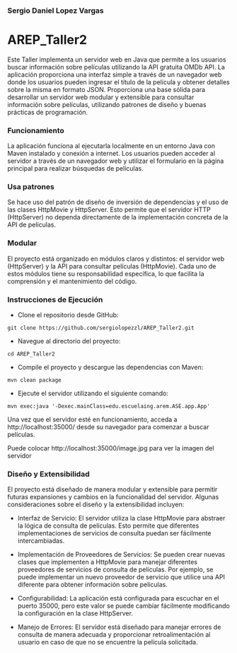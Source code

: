 ### Sergio Daniel Lopez Vargas
# AREP_Taller2
Este Taller implementa un servidor web en Java que permite a los usuarios 
buscar información sobre películas utilizando la API gratuita OMDb API. 
La aplicación proporciona una interfaz simple a través de un navegador 
web donde los usuarios pueden ingresar el título de la película y obtener 
detalles sobre la misma en formato JSON.
Proporciona una base sólida para desarrollar un servidor web 
modular y extensible para consultar información sobre películas, 
utilizando patrones de diseño y buenas prácticas de programación.

### Funcionamiento
La aplicación funciona al ejecutarla localmente en un entorno Java 
con Maven instalado y conexión a internet. Los usuarios pueden acceder 
al servidor a través de un navegador web y utilizar el formulario en la 
página principal para realizar búsquedas de películas.

### Usa patrones
Se hace uso del patrón de diseño de inversión de dependencias y
el uso de las clases HttpMovie y HttpServer. Esto permite que el servidor
HTTP (HttpServer) no dependa directamente de la implementación
concreta de la API de películas.

### Modular
El proyecto está organizado en módulos claros y distintos:
el servidor web (HttpServer) y la API para consultar películas
(HttpMovie).
Cada uno de estos módulos tiene su responsabilidad específica,
lo que facilita la comprensión y el mantenimiento del código.


### Instrucciones de Ejecución
* Clone el repositorio desde GitHub:

```git clone https://github.com/sergiolopezzl/AREP_Taller2.git```

* Navegue al directorio del proyecto: 

```cd AREP_Taller2```

* Compile el proyecto y descargue las dependencias con Maven: 

```mvn clean package```

* Ejecute el servidor utilizando el siguiente comando: 

```mvn exec:java '-Dexec.mainClass=edu.escuelaing.arem.ASE.app.App'```

Una vez que el servidor esté en funcionamiento, acceda a 
http://localhost:35000/ desde su navegador para comenzar a buscar películas.


Puede colocar http://localhost:35000/image.jpg  para ver la imagen del servidor

### Diseño y Extensibilidad
El proyecto está diseñado de manera modular y extensible para permitir futuras expansiones y cambios en la funcionalidad del servidor. Algunas consideraciones sobre el diseño y la extensibilidad incluyen:

* Interfaz de Servicio: El servidor utiliza la clase HttpMovie para abstraer la lógica de consulta de películas. Esto permite que diferentes implementaciones de servicios de consulta puedan ser fácilmente intercambiadas.

* Implementación de Proveedores de Servicios: Se pueden crear nuevas clases que implementen a HttpMovie para manejar diferentes proveedores de servicios de consulta de películas. Por ejemplo, se puede implementar un nuevo proveedor de servicio que utilice una API diferente para obtener información sobre películas.

* Configurabilidad: La aplicación está configurada para escuchar en el puerto 35000, pero este valor se puede cambiar fácilmente modificando la configuración en la clase HttpServer.

* Manejo de Errores: El servidor está diseñado para manejar errores de consulta de manera adecuada y proporcionar retroalimentación al usuario en caso de que no se encuentre la película solicitada.



